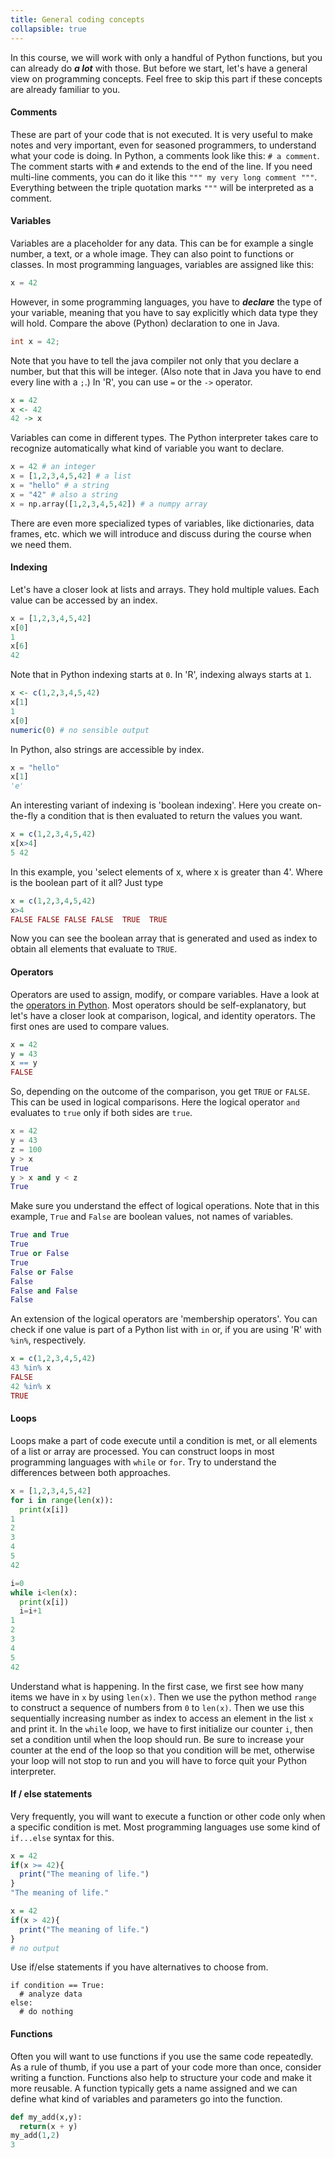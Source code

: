 ```yaml
---
title: General coding concepts
collapsible: true
---
```

In this course, we will work with only a handful of Python functions, but you can already do ***a lot*** with those.
But before we start, let's have a general view on programming concepts. Feel free to skip this part if these concepts are already familiar to you.

#### Comments
These are part of your code that is not executed. It is very useful to make notes and very important, even for seasoned programmers, to understand what your code is doing. In Python, a comments look like this: `# a comment`. The comment starts with `#` and extends to the end of the line. If you need multi-line comments, you can do it like this `""" my very long comment """`. Everything between the triple quotation marks `"""` will be interpreted as a comment.

#### Variables

Variables are a placeholder for any data. This can be for example a single number, a text, or a whole image. They can also point to functions or classes. In most programming languages, variables are assigned like this:
```python
x = 42
```
However, in some programming languages, you have to ***declare*** the type of your variable, meaning that you have to say explicitly which data type they will hold. Compare the above (Python) declaration to one in Java.
```java
int x = 42;
```
Note that you have to tell the java compiler not only that you declare a number, but that this will be integer. (Also note that in Java you have to end every line with a `;`.)
In 'R', you can use `=` or the `->` operator.
```r
x = 42
x <- 42
42 -> x
```
Variables can come in different types. The Python interpreter takes care to recognize automatically what kind of variable you want to declare.
```python
x = 42 # an integer
x = [1,2,3,4,5,42] # a list
x = "hello" # a string
x = "42" # also a string
x = np.array([1,2,3,4,5,42]) # a numpy array
```
There are even more specialized types of variables, like dictionaries, data frames, etc. which we will introduce and discuss during the course when we need them.

#### Indexing

Let's have a closer look at lists and arrays. They hold multiple values. Each value can be accessed by an index.
```python
x = [1,2,3,4,5,42]
x[0]
1
x[6]
42
```
Note that in Python indexing starts at `0`. In 'R', indexing always starts at `1`.
```r
x <- c(1,2,3,4,5,42)
x[1]
1
x[0]
numeric(0) # no sensible output
```
In Python, also strings are accessible by index.
```python
x = "hello"
x[1]
'e'
```
An interesting variant of indexing is 'boolean indexing'. Here you create on-the-fly a condition that is then evaluated to return the values you want.
```r
x = c(1,2,3,4,5,42)
x[x>4]
5 42
```
In this example, you 'select elements of x, where x is greater than 4'. Where is the boolean part of it all? Just type
```r
x = c(1,2,3,4,5,42)
x>4
FALSE FALSE FALSE FALSE  TRUE  TRUE
```
Now you can see the boolean array that is generated and used as index to obtain all elements that evaluate to `TRUE`.

#### Operators

Operators are used to assign, modify, or compare variables. Have a look at the [operators in Python](https://www.w3schools.com/python/python_operators.asp).
Most operators should be self-explanatory, but let's have a closer look at comparison, logical, and identity operators. The first ones are used to compare values.
```r
x = 42
y = 43
x == y
FALSE
```
So, depending on the outcome of the comparison, you get `TRUE` or `FALSE`. This can be used in logical comparisons. Here the logical operator `and` evaluates to `true` only if both sides are `true`.
```python
x = 42
y = 43
z = 100
y > x
True
y > x and y < z
True
```
Make sure you understand the effect of logical operations. Note that in this example, `True` and `False` are boolean values, not names of variables.
```python
True and True
True
True or False
True
False or False
False
False and False
False
```
An extension of the logical operators are 'membership operators'. You can check if one value is part of a Python list with `in` or, if you are using 'R' with `%in%`, respectively.
```r
x = c(1,2,3,4,5,42)
43 %in% x
FALSE
42 %in% x
TRUE
```

#### Loops
Loops make a part of code execute until a condition is met, or all elements of a list or array are processed. You can construct loops in most programming languages with `while` or `for`. Try to understand the differences between both approaches.
```python
x = [1,2,3,4,5,42]
for i in range(len(x)):
  print(x[i])
1
2
3
4
5
42

i=0
while i<len(x):
  print(x[i])
  i=i+1
1
2
3
4
5
42
```
Understand what is happening. In the first case, we first see how many items we have in `x` by using `len(x)`. Then we use the python method `range` to construct a sequence of numbers from `0` to `len(x)`. Then we use this sequentially increasing number as index to access an element in the list `x` and print it. In the `while` loop, we have to first initialize our counter `i`, then set a condition until when the loop should run. Be sure to increase your counter at the end of the loop so that you condition will be met, otherwise your loop will not stop to run and you will have to force quit your Python interpreter.

#### If / else statements

Very frequently, you will want to execute a function or other code only when a specific condition is met. Most programming languages use some kind of `if...else` syntax for this.
```r
x = 42
if(x >= 42){
  print("The meaning of life.")
}
"The meaning of life."

x = 42
if(x > 42){
  print("The meaning of life.")
}
# no output
```
Use if/else statements if you have alternatives to choose from.
```
if condition == True:
  # analyze data
else:
  # do nothing
```

#### Functions

Often you will want to use functions if you use the same code repeatedly. As a rule of thumb, if you use a part of your code more than once, consider writing a function. Functions also help to structure your code and make it more reusable.
A function typically gets a name assigned and we can define what kind of variables and parameters go into the function.
```python
def my_add(x,y):
  return(x + y)
my_add(1,2)
3
```
